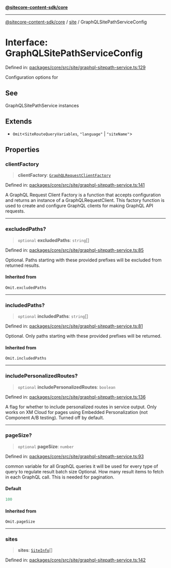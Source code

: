 [**@sitecore-content-sdk/core**](../../README.md)

***

[@sitecore-content-sdk/core](../../README.md) / [site](../README.md) / GraphQLSitePathServiceConfig

# Interface: GraphQLSitePathServiceConfig

Defined in: [packages/core/src/site/graphql-sitepath-service.ts:129](https://github.com/Sitecore/content-sdk/blob/4103c5589d5589e11cd6164ccfd2c9755e694a65/packages/core/src/site/graphql-sitepath-service.ts#L129)

Configuration options for

## See

GraphQLSitePathService instances

## Extends

- `Omit`\<`SiteRouteQueryVariables`, `"language"` \| `"siteName"`\>

## Properties

### clientFactory

> **clientFactory**: [`GraphQLRequestClientFactory`](../../index/type-aliases/GraphQLRequestClientFactory.md)

Defined in: [packages/core/src/site/graphql-sitepath-service.ts:141](https://github.com/Sitecore/content-sdk/blob/4103c5589d5589e11cd6164ccfd2c9755e694a65/packages/core/src/site/graphql-sitepath-service.ts#L141)

A GraphQL Request Client Factory is a function that accepts configuration and returns an instance of a GraphQLRequestClient.
This factory function is used to create and configure GraphQL clients for making GraphQL API requests.

***

### excludedPaths?

> `optional` **excludedPaths**: `string`[]

Defined in: [packages/core/src/site/graphql-sitepath-service.ts:85](https://github.com/Sitecore/content-sdk/blob/4103c5589d5589e11cd6164ccfd2c9755e694a65/packages/core/src/site/graphql-sitepath-service.ts#L85)

Optional. Paths starting with these provided prefixes will be excluded from returned results.

#### Inherited from

`Omit.excludedPaths`

***

### includedPaths?

> `optional` **includedPaths**: `string`[]

Defined in: [packages/core/src/site/graphql-sitepath-service.ts:81](https://github.com/Sitecore/content-sdk/blob/4103c5589d5589e11cd6164ccfd2c9755e694a65/packages/core/src/site/graphql-sitepath-service.ts#L81)

Optional. Only paths starting with these provided prefixes will be returned.

#### Inherited from

`Omit.includedPaths`

***

### includePersonalizedRoutes?

> `optional` **includePersonalizedRoutes**: `boolean`

Defined in: [packages/core/src/site/graphql-sitepath-service.ts:136](https://github.com/Sitecore/content-sdk/blob/4103c5589d5589e11cd6164ccfd2c9755e694a65/packages/core/src/site/graphql-sitepath-service.ts#L136)

A flag for whether to include personalized routes in service output.
Only works on XM Cloud for pages using Embedded Personalization (not Component A/B testing).
Turned off by default.

***

### pageSize?

> `optional` **pageSize**: `number`

Defined in: [packages/core/src/site/graphql-sitepath-service.ts:93](https://github.com/Sitecore/content-sdk/blob/4103c5589d5589e11cd6164ccfd2c9755e694a65/packages/core/src/site/graphql-sitepath-service.ts#L93)

common variable for all GraphQL queries
it will be used for every type of query to regulate result batch size
Optional. How many result items to fetch in each GraphQL call. This is needed for pagination.

#### Default

```ts
100
```

#### Inherited from

`Omit.pageSize`

***

### sites

> **sites**: [`SiteInfo`](../type-aliases/SiteInfo.md)[]

Defined in: [packages/core/src/site/graphql-sitepath-service.ts:142](https://github.com/Sitecore/content-sdk/blob/4103c5589d5589e11cd6164ccfd2c9755e694a65/packages/core/src/site/graphql-sitepath-service.ts#L142)
